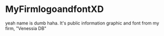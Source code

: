 # MyFirmlogoandfontXD
yeah name is dumb haha. It's public information graphic and font from my firm, "Venessia DB"
